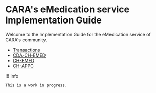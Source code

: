 # CARA's eMedication service Implementation Guide

Welcome to the Implementation Guide for the eMedication service of CARA's community.

- [Transactions](transactions/index.md)
- [CDA-CH-EMED](cdachemed/index.md)
- [CH-EMED](chemed/index.md)
- [CH-APPC](chappc/index.md)

!!! info

    This is a work in progress.
